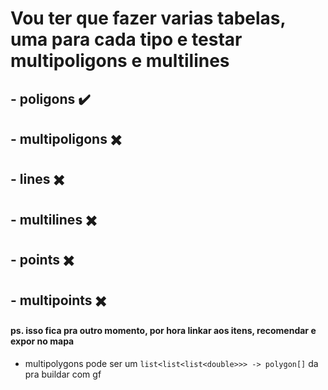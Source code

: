 # Vou ter que fazer varias tabelas, uma para cada tipo e testar multipoligons e multilines
## - poligons :heavy_check_mark:
## - multipoligons :heavy_multiplication_x:
## - lines :heavy_multiplication_x:
## - multilines :heavy_multiplication_x:
## - points :heavy_multiplication_x:
## - multipoints :heavy_multiplication_x:

#### ps. isso fica pra outro momento, por hora linkar aos itens, recomendar e expor no mapa

- multipolygons pode ser um ```list<list<list<double>>> -> polygon[]``` da pra buildar com gf